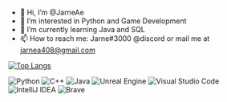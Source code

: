 - 👋 Hi, I’m @JarneAe
- 👀 I’m interested in Python and Game Development
- 🌱 I’m currently learning Java and SQL
- 📫 How to reach me: Jarne#3000 @discord or mail me at jarnea408@gmail.com

[![Top Langs](https://github-readme-stats.vercel.app/api/top-langs/?username=JarneAe&langs_count=8)](https://github.com/anuraghazra/github-readme-stats)


![Python](https://img.shields.io/badge/python-3670A0?style=for-the-badge&logo=python&logoColor=ffdd54) ![C++](https://img.shields.io/badge/c++-%2300599C.svg?style=for-the-badge&logo=c%2B%2B&logoColor=white) ![Java](https://img.shields.io/badge/java-%23ED8B00.svg?style=for-the-badge&logo=java&logoColor=white) ![Unreal Engine](https://img.shields.io/badge/unrealengine-%23313131.svg?style=for-the-badge&logo=unrealengine&logoColor=white) ![Visual Studio Code](https://img.shields.io/badge/Visual%20Studio%20Code-0078d7.svg?style=for-the-badge&logo=visual-studio-code&logoColor=white) ![IntelliJ IDEA](https://img.shields.io/badge/IntelliJIDEA-000000.svg?style=for-the-badge&logo=intellij-idea&logoColor=white) ![Brave](https://img.shields.io/badge/Brave-FB542B?style=for-the-badge&logo=Brave&logoColor=white) 
  

